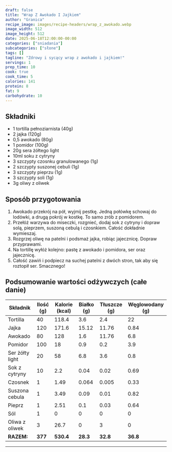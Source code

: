 ```yaml
---
draft: false
title: "Wrap Z Awokado I Jajkiem"
author: "Granica"
recipe_image: images/recipe-headers/wrap_z_awokado.webp
image_width: 512
image_height: 512
date: 2025-06-18T12:00:00-00:00
categories: ["sniadania"]
subcategories: ["słone"]
tags: []
tagline: "Zdrowy i sycący wrap z awokado i jajkiem!"
servings: 1
prep_time: 10
cook: true
cook_time: 5
calories: 141
protein: 8
fat: 9
carbohydrate: 10
---
```


## Składniki
- 1 tortilla pełnoziarnista (40g)
- 2 jajka (120g)
- 0,5 awokado (80g)
- 1 pomidor (100g)
- 20g sera żółtego light
- 10ml soku z cytryny
- 3 szczypty czosnku granulowanego (1g)
- 2 szczypty suszonej cebuli (1g)
- 3 szczypty pieprzu (1g)
- 3 szczypty soli (1g)
- 3g oliwy z oliwek

## Sposób przygotowania
1. Awokado przekrój na pół, wyjmij pestkę. Jedną połówkę schowaj do lodówki, a drugą pokrój w kostkę. To samo zrób z pomidorem.
2. Przełóż warzywa do miseczki, rozgnieć, dodaj sok z cytryny i dopraw solą, pieprzem, suszoną cebulą i czosnkiem. Całość dokładnie wymieszaj.
3. Rozgrzej oliwę na patelni i podsmaż jajka, robiąc jajecznicę. Dopraw przyprawami.
4. Na tortillę wyłóż kolejno: pastę z awokado i pomidora, ser oraz jajecznicę.
5. Całość zawiń i podpiecz na suchej patelni z dwóch stron, tak aby się roztopił ser. Smacznego!

## Podsumowanie wartości odżywczych (całe danie)

| Składnik         | Ilość (g) | Kalorie (kcal) | Białko (g) | Tłuszcze (g) | Węglowodany (g) |
|------------------|-----------|---------------|------------|--------------|-----------------|
| Tortilla         | 40        | 118.4         | 3.6        | 2.4          | 22              |
| Jajka            | 120       | 171.6         | 15.12      | 11.76        | 0.84            |
| Awokado          | 80        | 128           | 1.6        | 11.76        | 6.8             |
| Pomidor          | 100       | 18            | 0.9        | 0.2          | 3.9             |
| Ser żółty light  | 20        | 58            | 6.8        | 3.6          | 0.8             |
| Sok z cytryny    | 10        | 2.2           | 0.04       | 0.02         | 0.69            |
| Czosnek          | 1         | 1.49          | 0.064      | 0.005        | 0.33            |
| Suszona cebula   | 1         | 3.49          | 0.09       | 0.01         | 0.82            |
| Pieprz           | 1         | 2.51          | 0.1        | 0.03         | 0.64            |
| Sól              | 1         | 0             | 0          | 0            | 0               |
| Oliwa z oliwek   | 3         | 26.7          | 0          | 3            | 0               |
| **RAZEM:**       | **377**   | **530.4**     | **28.3**   | **32.8**     | **36.8**        |

---